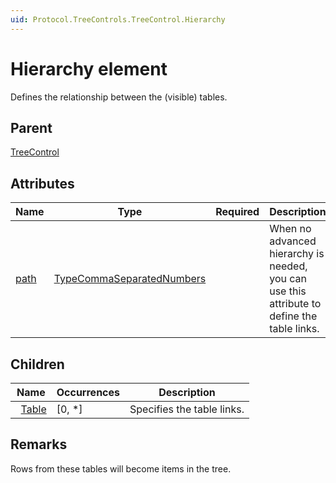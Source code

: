 ```yaml
---
uid: Protocol.TreeControls.TreeControl.Hierarchy
---
```


# Hierarchy element

Defines the relationship between the (visible) tables.

## Parent

[TreeControl](xref:Protocol.TreeControls.TreeControl)

## Attributes

|Name|Type|Required|Description|
|--- |--- |--- |--- |
|[path](xref:Protocol.TreeControls.TreeControl.Hierarchy-path)|[TypeCommaSeparatedNumbers](xref:Protocol-TypeCommaSeparatedNumbers)||When no advanced hierarchy is needed, you can use this attribute to define the table links.|

## Children

|Name|Occurrences|Description|
|--- |--- |--- |
|&nbsp;&nbsp;[Table](xref:Protocol.TreeControls.TreeControl.Hierarchy.Table)|[0, *]|Specifies the table links.|

## Remarks

Rows from these tables will become items in the tree.
